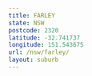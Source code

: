 ```yaml
---
title: FARLEY
state: NSW
postcode: 2320
latitude: -32.741737
longitude: 151.543675
url: /nsw/farley/
layout: suburb
---
```

